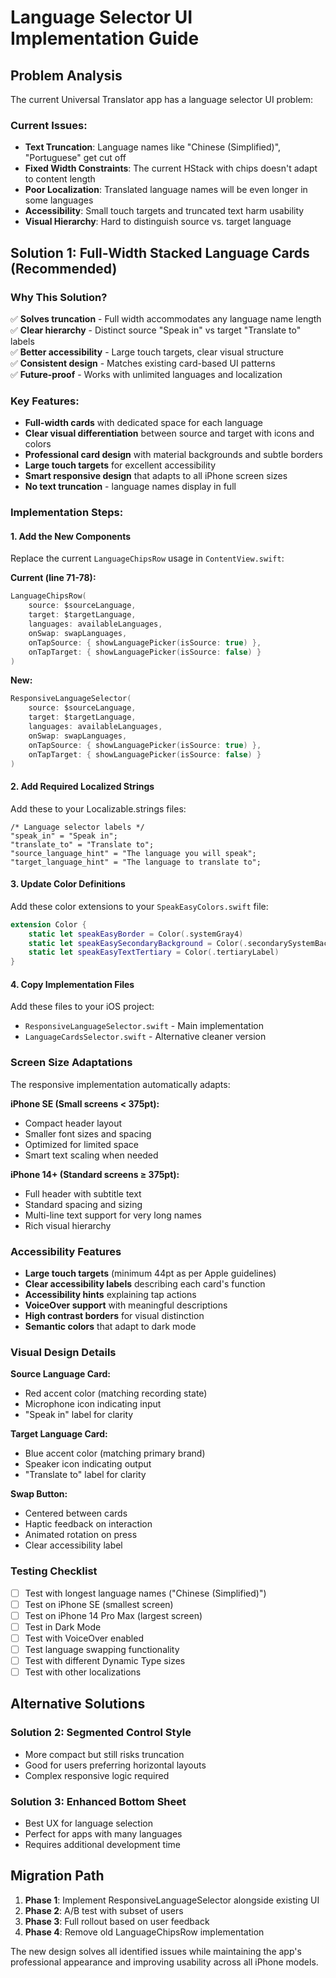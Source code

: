 # Language Selector UI Implementation Guide

## Problem Analysis

The current Universal Translator app has a language selector UI problem:

### Current Issues:
- **Text Truncation**: Language names like "Chinese (Simplified)", "Portuguese" get cut off
- **Fixed Width Constraints**: The current HStack with chips doesn't adapt to content length  
- **Poor Localization**: Translated language names will be even longer in some languages
- **Accessibility**: Small touch targets and truncated text harm usability
- **Visual Hierarchy**: Hard to distinguish source vs. target language

## Solution 1: Full-Width Stacked Language Cards (Recommended)

### Why This Solution?
✅ **Solves truncation** - Full width accommodates any language name length  
✅ **Clear hierarchy** - Distinct source "Speak in" vs target "Translate to" labels  
✅ **Better accessibility** - Large touch targets, clear visual structure  
✅ **Consistent design** - Matches existing card-based UI patterns  
✅ **Future-proof** - Works with unlimited languages and localization  

### Key Features:
- **Full-width cards** with dedicated space for each language
- **Clear visual differentiation** between source and target with icons and colors
- **Professional card design** with material backgrounds and subtle borders
- **Large touch targets** for excellent accessibility
- **Smart responsive design** that adapts to all iPhone screen sizes
- **No text truncation** - language names display in full

### Implementation Steps:

#### 1. Add the New Components

Replace the current `LanguageChipsRow` usage in `ContentView.swift`:

**Current (line 71-78):**
```swift
LanguageChipsRow(
    source: $sourceLanguage,
    target: $targetLanguage,
    languages: availableLanguages,
    onSwap: swapLanguages,
    onTapSource: { showLanguagePicker(isSource: true) },
    onTapTarget: { showLanguagePicker(isSource: false) }
)
```

**New:**
```swift
ResponsiveLanguageSelector(
    source: $sourceLanguage,
    target: $targetLanguage,
    languages: availableLanguages,
    onSwap: swapLanguages,
    onTapSource: { showLanguagePicker(isSource: true) },
    onTapTarget: { showLanguagePicker(isSource: false) }
)
```

#### 2. Add Required Localized Strings

Add these to your Localizable.strings files:

```
/* Language selector labels */
"speak_in" = "Speak in";
"translate_to" = "Translate to";
"source_language_hint" = "The language you will speak";
"target_language_hint" = "The language to translate to";
```

#### 3. Update Color Definitions

Add these color extensions to your `SpeakEasyColors.swift` file:

```swift
extension Color {
    static let speakEasyBorder = Color(.systemGray4)
    static let speakEasySecondaryBackground = Color(.secondarySystemBackground)
    static let speakEasyTextTertiary = Color(.tertiaryLabel)
}
```

#### 4. Copy Implementation Files

Add these files to your iOS project:
- `ResponsiveLanguageSelector.swift` - Main implementation
- `LanguageCardsSelector.swift` - Alternative cleaner version

### Screen Size Adaptations

The responsive implementation automatically adapts:

**iPhone SE (Small screens < 375pt):**
- Compact header layout
- Smaller font sizes and spacing
- Optimized for limited space
- Smart text scaling when needed

**iPhone 14+ (Standard screens ≥ 375pt):**
- Full header with subtitle text
- Standard spacing and sizing
- Multi-line text support for very long names
- Rich visual hierarchy

### Accessibility Features

- **Large touch targets** (minimum 44pt as per Apple guidelines)
- **Clear accessibility labels** describing each card's function
- **Accessibility hints** explaining tap actions
- **VoiceOver support** with meaningful descriptions
- **High contrast borders** for visual distinction
- **Semantic colors** that adapt to dark mode

### Visual Design Details

**Source Language Card:**
- Red accent color (matching recording state)
- Microphone icon indicating input
- "Speak in" label for clarity

**Target Language Card:**  
- Blue accent color (matching primary brand)
- Speaker icon indicating output
- "Translate to" label for clarity

**Swap Button:**
- Centered between cards
- Haptic feedback on interaction
- Animated rotation on press
- Clear accessibility label

### Testing Checklist

- [ ] Test with longest language names ("Chinese (Simplified)")
- [ ] Test on iPhone SE (smallest screen)
- [ ] Test on iPhone 14 Pro Max (largest screen)
- [ ] Test in Dark Mode
- [ ] Test with VoiceOver enabled
- [ ] Test language swapping functionality
- [ ] Test with different Dynamic Type sizes
- [ ] Test with other localizations

## Alternative Solutions

### Solution 2: Segmented Control Style
- More compact but still risks truncation
- Good for users preferring horizontal layouts
- Complex responsive logic required

### Solution 3: Enhanced Bottom Sheet  
- Best UX for language selection
- Perfect for apps with many languages
- Requires additional development time

## Migration Path

1. **Phase 1**: Implement ResponsiveLanguageSelector alongside existing UI
2. **Phase 2**: A/B test with subset of users 
3. **Phase 3**: Full rollout based on user feedback
4. **Phase 4**: Remove old LanguageChipsRow implementation

The new design solves all identified issues while maintaining the app's professional appearance and improving usability across all iPhone models.